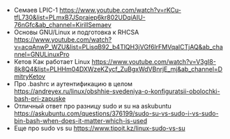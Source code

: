 
  - Семаев LPIC-1 https://www.youtube.com/watch?v=rKCu-tfL730&list=PLmxB7JSpraiep6kr802UDqiAIU-76nGfc&ab_channel=KirillSemaev
  - Основы GNU/Linux и подготовка к RHCSA https://www.youtube.com/watch?v=acqAnwP_WZU&list=PLisqB92_b4TlQH3jVGf6lrFMVqalCTjAQ&ab_channel=GNULinuxPro
  - Кетов Как работает Linux https://www.youtube.com/watch?v=V3gI8-8k8Q4&list=PLHHm04DXWzeKZycf_ZuBgxWdVBnrjE_mj&ab_channel=DmitryKetov
  - Про .bashrc и аутентификацию в целом https://andreyex.ru/linux/obshhie-svedeniya-o-konfiguratsii-obolochki-bash-pri-zapuske  
  - Отличный ответ про разницу sudo и su на askubuntu https://askubuntu.com/questions/376199/sudo-su-vs-sudo-i-vs-sudo-bin-bash-when-does-it-matter-which-is-used  
  - Еще про sudo vs su https://www.tipoit.kz/linux-sudo-vs-su
